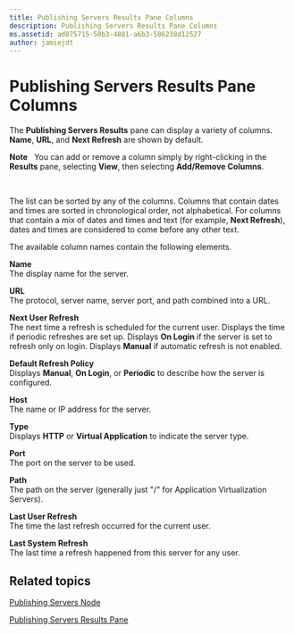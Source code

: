 ```yaml
---
title: Publishing Servers Results Pane Columns
description: Publishing Servers Results Pane Columns
ms.assetid: ad875715-50b3-4881-a6b3-586238d12527
author: jamiejdt
---
```


# Publishing Servers Results Pane Columns


The **Publishing Servers Results** pane can display a variety of columns. **Name**, **URL**, and **Next Refresh** are shown by default.

**Note**  
You can add or remove a column simply by right-clicking in the **Results** pane, selecting **View**, then selecting **Add/Remove Columns**.

 

The list can be sorted by any of the columns. Columns that contain dates and times are sorted in chronological order, not alphabetical. For columns that contain a mix of dates and times and text (for example, **Next Refresh**), dates and times are considered to come before any other text.

The available column names contain the following elements.

<a href="" id="name"></a>**Name**  
The display name for the server.

<a href="" id="url"></a>**URL**  
The protocol, server name, server port, and path combined into a URL.

<a href="" id="next-user-refresh"></a>**Next User Refresh**  
The next time a refresh is scheduled for the current user. Displays the time if periodic refreshes are set up. Displays **On Login** if the server is set to refresh only on login. Displays **Manual** if automatic refresh is not enabled.

<a href="" id="default-refresh-policy"></a>**Default Refresh Policy**  
Displays **Manual**, **On Login**, or **Periodic** to describe how the server is configured.

<a href="" id="host"></a>**Host**  
The name or IP address for the server.

<a href="" id="type"></a>**Type**  
Displays **HTTP** or **Virtual Application** to indicate the server type.

<a href="" id="port"></a>**Port**  
The port on the server to be used.

<a href="" id="path"></a>**Path**  
The path on the server (generally just "/" for Application Virtualization Servers).

<a href="" id="last-user-refresh"></a>**Last User Refresh**  
The time the last refresh occurred for the current user.

<a href="" id="last-system-refresh"></a>**Last System Refresh**  
The last time a refresh happened from this server for any user.

## Related topics


[Publishing Servers Node](publishing-servers-node.md)

[Publishing Servers Results Pane](publishing-servers-results-pane.md)

 

 





